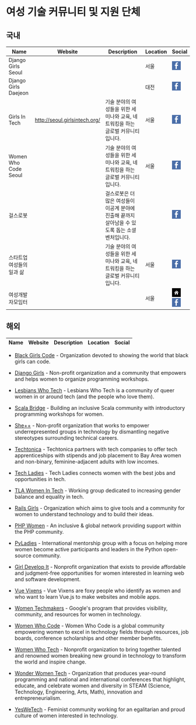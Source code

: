 
# 여성 기술 커뮤니티 및 지원 단체
## 국내

| Name | Website | Description | Location | Social |
|---|---|---|---|---|
| Django Girls Seoul |  |  | 서울 |[![](icons/facebook-icon.png)](https://www.facebook.com/djangogirlsseoul)|
| Django Girls Daejeon |  |  | 대전 | [![](icons/facebook-icon.png)](https://www.facebook.com/djangogirlsdaejeon)|
| Girls In Tech | http://seoul.girlsintech.org/ | 기술 분야의 여성들을 위한 세미나와 교육, 네트워킹을 하는 글로벌 커뮤니티 입니다. | 서울 |  [![](icons/facebook-icon.png)](https://www.facebook.com/GITSeoul/)|
| Women Who Code Seoul |  | 기술 분야의 여성들을 위한 세미나와 교육, 네트워킹을 하는 글로벌 커뮤니티 입니다. | 서울 |  [![](icons/facebook-icon.png)](https://www.facebook.com/wwcodeseoul)|
| 걸스로봇 |  | 걸스로봇은 더 많은 여성들이 이공계 분야에 진출해 끝까지 살아남을 수 있도록 돕는 소셜벤처입니다. |  |  [![](icons/facebook-icon.png)](http://girlsrobot.co.kr/)|
| 스타트업 여성들의 일과 삶 |  | 기술 분야의 여성들을 위한 세미나와 교육, 네트워킹을 하는 글로벌 커뮤니티 입니다. | 서울 |  [![](icons/facebook-icon.png)](https://www.facebook.com/groups/StartupWomenInKorea/)|
| 여성개발자모임터 |  |  | 서울 |  [![](icons/home-icon.png)](http://cafe.naver.com/womendevel/) [![](icons/facebook-icon.png)](https://www.facebook.com/groups/womendevel/)|


## 해외

| Name | Website | Description | Location | Social |
|---|---|---|---|---|

- [Black Girls Code](http://www.blackgirlscode.com/) - Organization devoted to showing the world that black girls can code.

- [Django Girls](https://djangogirls.org/) - Non-profit organization and a community that empowers and helps women to organize programming workshops.

- [Lesbians Who Tech](https://lesbianswhotech.org/) - Lesbians Who Tech is a community of queer women in or around tech (and the people who love them).

- [Scala Bridge](http://www.scalabridge.org/) - Building an inclusive Scala community with introductory programming workshops for women.

- [She++](https://sheplusplus.org) - Non-profit organization that works to empower underrepresented groups in technology by dismantling negative stereotypes surrounding technical careers.

- [Techtonica](https://techtonica.org/) - Techtonica partners with tech companies to offer tech apprenticeships with stipends and job placement to Bay Area women and non-binary, feminine-adjacent adults with low incomes.

- [Tech Ladies](https://www.hiretechladies.com/) - Tech Ladies connects women with the best jobs and opportunities in tech.

- [TLA Women In Tech](http://tlawomenintech.org/) - Working group dedicated to increasing gender balance and equality in tech.

- [Rails Girls](http://railsgirls.com/) - Organization which aims to give tools and a community for women to understand technology and to build their ideas.

- [PHP Women](http://phpwomen.org) - An inclusive & global network providing support within the PHP community.

- [PyLadies](http://www.pyladies.com/) - International mentorship group with a focus on helping more women become active participants and leaders in the Python open-source community.

- [Girl Develop It](https://www.girldevelopit.com/) - Nonprofit organization that exists to provide affordable and judgment-free opportunities for women interested in learning web and software development.

- [Vue Vixens](https://vuevixens.org) - Vue Vixens are foxy people who identify as women and who want to learn Vue.js to make websites and mobile apps.

- [Women Techmakers](https://www.womentechmakers.com/) - Google's program that provides visibility, community, and resources for women in technology.

- [Women Who Code](https://www.womenwhocode.com/) - Women Who Code is a global community empowering women to excel in technology fields through resources, job boards, conference scholarships and other member benefits.

- [Women Who Tech](https://www.womenwhotech.com/) - Nonprofit organization to bring together talented and renowned women breaking new ground in technology to transform the world and inspire change.

- [Wonder Women Tech](https://wonderwomentech.com/) - Organization that produces year-round programming and national and international conferences that highlight, educate, and celebrate women and diversity in STEAM (Science, Technology, Engineering, Arts, Math), innovation and entrepreneurialism.

- [YesWeTech](http://yeswetech.org/) - Feminist community working for an egalitarian and proud culture of women interested in technology.



